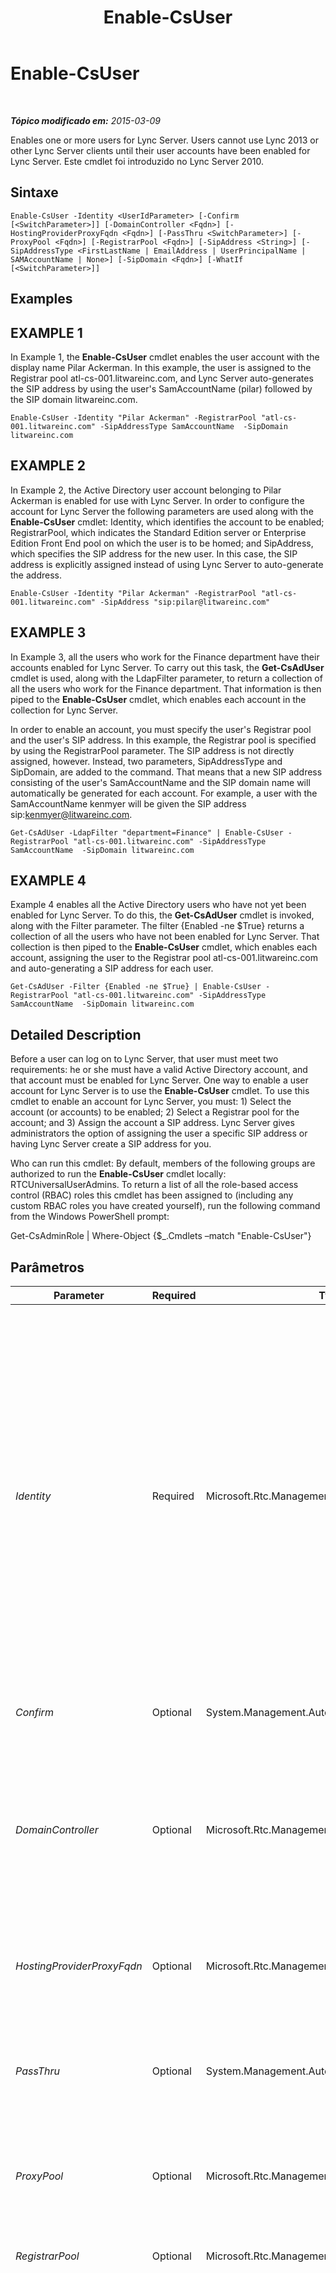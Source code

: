 ﻿---
title: Enable-CsUser
TOCTitle: Enable-CsUser
ms:assetid: 8ceed97b-e802-4844-b509-c6ca9619ec55
ms:mtpsurl: https://technet.microsoft.com/pt-br/library/Gg398711(v=OCS.15)
ms:contentKeyID: 49307396
ms.date: 05/19/2016
mtps_version: v=OCS.15
ms.translationtype: HT
---

# Enable-CsUser

 

_**Tópico modificado em:** 2015-03-09_

Enables one or more users for Lync Server. Users cannot use Lync 2013 or other Lync Server clients until their user accounts have been enabled for Lync Server. Este cmdlet foi introduzido no Lync Server 2010.

## Sintaxe

    Enable-CsUser -Identity <UserIdParameter> [-Confirm [<SwitchParameter>]] [-DomainController <Fqdn>] [-HostingProviderProxyFqdn <Fqdn>] [-PassThru <SwitchParameter>] [-ProxyPool <Fqdn>] [-RegistrarPool <Fqdn>] [-SipAddress <String>] [-SipAddressType <FirstLastName | EmailAddress | UserPrincipalName | SAMAccountName | None>] [-SipDomain <Fqdn>] [-WhatIf [<SwitchParameter>]]

## Examples

## EXAMPLE 1

In Example 1, the **Enable-CsUser** cmdlet enables the user account with the display name Pilar Ackerman. In this example, the user is assigned to the Registrar pool atl-cs-001.litwareinc.com, and Lync Server auto-generates the SIP address by using the user's SamAccountName (pilar) followed by the SIP domain litwareinc.com.

    Enable-CsUser -Identity "Pilar Ackerman" -RegistrarPool "atl-cs-001.litwareinc.com" -SipAddressType SamAccountName  -SipDomain litwareinc.com

## EXAMPLE 2

In Example 2, the Active Directory user account belonging to Pilar Ackerman is enabled for use with Lync Server. In order to configure the account for Lync Server the following parameters are used along with the **Enable-CsUser** cmdlet: Identity, which identifies the account to be enabled; RegistrarPool, which indicates the Standard Edition server or Enterprise Edition Front End pool on which the user is to be homed; and SipAddress, which specifies the SIP address for the new user. In this case, the SIP address is explicitly assigned instead of using Lync Server to auto-generate the address.

    Enable-CsUser -Identity "Pilar Ackerman" -RegistrarPool "atl-cs-001.litwareinc.com" -SipAddress "sip:pilar@litwareinc.com"

## EXAMPLE 3

In Example 3, all the users who work for the Finance department have their accounts enabled for Lync Server. To carry out this task, the **Get-CsAdUser** cmdlet is used, along with the LdapFilter parameter, to return a collection of all the users who work for the Finance department. That information is then piped to the **Enable-CsUser** cmdlet, which enables each account in the collection for Lync Server.

In order to enable an account, you must specify the user's Registrar pool and the user's SIP address. In this example, the Registrar pool is specified by using the RegistrarPool parameter. The SIP address is not directly assigned, however. Instead, two parameters, SipAddressType and SipDomain, are added to the command. That means that a new SIP address consisting of the user's SamAccountName and the SIP domain name will automatically be generated for each account. For example, a user with the SamAccountName kenmyer will be given the SIP address sip:kenmyer@litwareinc.com.

    Get-CsAdUser -LdapFilter "department=Finance" | Enable-CsUser -RegistrarPool "atl-cs-001.litwareinc.com" -SipAddressType SamAccountName  -SipDomain litwareinc.com

## EXAMPLE 4

Example 4 enables all the Active Directory users who have not yet been enabled for Lync Server. To do this, the **Get-CsAdUser** cmdlet is invoked, along with the Filter parameter. The filter {Enabled -ne $True} returns a collection of all the users who have not been enabled for Lync Server. That collection is then piped to the **Enable-CsUser** cmdlet, which enables each account, assigning the user to the Registrar pool atl-cs-001.litwareinc.com and auto-generating a SIP address for each user.

    Get-CsAdUser -Filter {Enabled -ne $True} | Enable-CsUser -RegistrarPool "atl-cs-001.litwareinc.com" -SipAddressType SamAccountName  -SipDomain litwareinc.com

## Detailed Description

Before a user can log on to Lync Server, that user must meet two requirements: he or she must have a valid Active Directory account, and that account must be enabled for Lync Server. One way to enable a user account for Lync Server is to use the **Enable-CsUser** cmdlet. To use this cmdlet to enable an account for Lync Server, you must: 1) Select the account (or accounts) to be enabled; 2) Select a Registrar pool for the account; and 3) Assign the account a SIP address. Lync Server gives administrators the option of assigning the user a specific SIP address or having Lync Server create a SIP address for you.

Who can run this cmdlet: By default, members of the following groups are authorized to run the **Enable-CsUser** cmdlet locally: RTCUniversalUserAdmins. To return a list of all the role-based access control (RBAC) roles this cmdlet has been assigned to (including any custom RBAC roles you have created yourself), run the following command from the Windows PowerShell prompt:

Get-CsAdminRole | Where-Object {$\_.Cmdlets –match "Enable-CsUser"}

## Parâmetros


<table>
<colgroup>
<col style="width: 25%" />
<col style="width: 25%" />
<col style="width: 25%" />
<col style="width: 25%" />
</colgroup>
<thead>
<tr class="header">
<th>Parameter</th>
<th>Required</th>
<th>Type</th>
<th>Description</th>
</tr>
</thead>
<tbody>
<tr class="odd">
<td><p><em>Identity</em></p></td>
<td><p>Required</p></td>
<td><p>Microsoft.Rtc.Management.AD.UserIdParameter</p></td>
<td><p>Indicates the Identity of the user account to be enabled for Lync Server. User Identities can be specified by using one of four formats: 1) the user's SIP address; 2) the user's user principal name (UPN); 3) the user's domain name and logon name, in the form domain\logon (for example, litwareinc\kenmyer); and, 4) the user's Active Directory display name (for example, Ken Myer). You can also reference a user account by using the user’s Active Directory distinguished name.</p>
<p>You can use the asterisk (*) wildcard character when using the Display Name as the user Identity. For example, the Identity &quot;* Smith&quot; returns all the user who have a display name that ends with the string value &quot; Smith&quot;.</p></td>
</tr>
<tr class="even">
<td><p><em>Confirm</em></p></td>
<td><p>Optional</p></td>
<td><p>System.Management.Automation.SwitchParameter</p></td>
<td><p>Solicita confirmação antes da execução do comando.</p></td>
</tr>
<tr class="odd">
<td><p><em>DomainController</em></p></td>
<td><p>Optional</p></td>
<td><p>Microsoft.Rtc.Management.Deploy.Fqdn</p></td>
<td><p>Enables you to connect to the specified domain controller in order to enable a user account. To connect to a particular domain controller, include the DomainController parameter followed by the computer name (for example, atl-cs-001) or its fully qualified domain name (FQDN) (for example, atl-cs-001.litwareinc.com).</p></td>
</tr>
<tr class="even">
<td><p><em>HostingProviderProxyFqdn</em></p></td>
<td><p>Optional</p></td>
<td><p>Microsoft.Rtc.Management.Deploy.Fqdn</p></td>
<td><p>This parameter is used only for Lync Online. It should not be used with an on-premises implementation of Lync Server.</p></td>
</tr>
<tr class="odd">
<td><p><em>PassThru</em></p></td>
<td><p>Optional</p></td>
<td><p>System.Management.Automation.SwitchParameter</p></td>
<td><p>Enables you to pass a user object through the pipeline that represents the user account being enabled for Lync Server. By default, the <strong>Enable-CsUser</strong> cmdlet does not pass objects through the pipeline.</p></td>
</tr>
<tr class="even">
<td><p><em>ProxyPool</em></p></td>
<td><p>Optional</p></td>
<td><p>Microsoft.Rtc.Management.Deploy.Fqdn</p></td>
<td><p>This parameter is used only for Lync Online. It should not be used with an on-premises implementation of Lync Server.</p></td>
</tr>
<tr class="odd">
<td><p><em>RegistrarPool</em></p></td>
<td><p>Optional</p></td>
<td><p>Microsoft.Rtc.Management.Deploy.Fqdn</p></td>
<td><p>Indicates the Registrar pool where the user's Lync Server account will be homed.</p></td>
</tr>
<tr class="even">
<td><p><em>SipAddress</em></p></td>
<td><p>Optional</p></td>
<td><p>System.String</p></td>
<td><p>Enables you to assign the user a specific SIP address. When specifying the SIP address, preface the address with &quot;sip:&quot;. That means the value supplied to the SipAddress parameter should look something like this :</p>
<p>sip:kenmyer@litwareinc.com</p>
<p>The SipAddress parameter should not be used if you use the SipAddressType parameter in order to have Lync Server automatically generate a SIP address for the user.</p>
<p>The SipAddress parameter cannot be used if you are attempting to enable multiple users at the same time. Instead, you must auto-generate SIP address for those users by using the SipAddressType parameter.</p></td>
</tr>
<tr class="odd">
<td><p><em>SipAddressType</em></p></td>
<td><p>Optional</p></td>
<td><p>Microsoft.Rtc.Management.AD.Cmdlets.AddressType</p></td>
<td><p>Instructs Lync Server to auto-generate a SIP address for the new user. In order to have Lync Server auto-generate the SIP address, you must include the SipAddressType parameter and use one of the following parameter values:</p>
<p>FirstLastName. The SIP address is the user's first name and a period followed by the user's last name and the SIP domain. For example, the user Ken Myer would have a SIP address similar to this: Ken.Myer@litwareinc.com. If you use this address type then you must also include the SipDomain parameter.</p>
<p>EmailAddress. The user's email address (as defined in Active Directory) is used as the SIP address.</p>
<p>UserPrincipalName. The user's UPN is used as the SIP address.</p>
<p>SamAccountName. The SIP address is the user's SamAccountName (logon name) followed by the SIP domain. For example, the user with the SamAccountName kmyer will have a SIP address similar to this: kmyer@litwareinc.com. If you use this address type then you must also include the SipDomain parameter.</p>
<p>The SipAddressType parameter is not required if you use the SIPAddress parameter and explicitly assign the user a SIP address.</p></td>
</tr>
<tr class="even">
<td><p><em>SipDomain</em></p></td>
<td><p>Optional</p></td>
<td><p>Microsoft.Rtc.Management.Deploy.Fqdn</p></td>
<td><p>The SIP domain for the user account being enabled. This parameter is required if you use the SIPAddressType parameter to have Lync Server auto-generate a SIP address for the user and you based SIP addresses on the SamAccountName or the user’s first name and last name. This parameter is not required if you base SIP addresses on the user’s email address or UPN; that’s because the domain name is already included in those attribute values.</p></td>
</tr>
<tr class="odd">
<td><p><em>WhatIf</em></p></td>
<td><p>Optional</p></td>
<td><p>System.Management.Automation.SwitchParameter</p></td>
<td><p>Descreve o que aconteceria se o comando fosse executado sem ser executado de fato.</p></td>
</tr>
</tbody>
</table>


## Input Types

String or Microsoft.Rtc.Management.ADConnect.Schema.ADUser object. The **Enable-CsUser** cmdlet accepts a pipelined string value representing the Identity of a user account that has been enabled for Lync Server. The cmdlet also accepts pipelined instances of the Active Directory user object.

## Return Types

None. The **Enable-CsUser** cmdlet does not return a value or object. Instead, the cmdlet configures instances of the Microsoft.Rtc.Management.ADConnect.Schema.ADUser object.

## Consulte Também

#### Outros Recursos

[Disable-CsUser](disable-csuser.md)  
[Get-CsUser](get-csuser.md)


